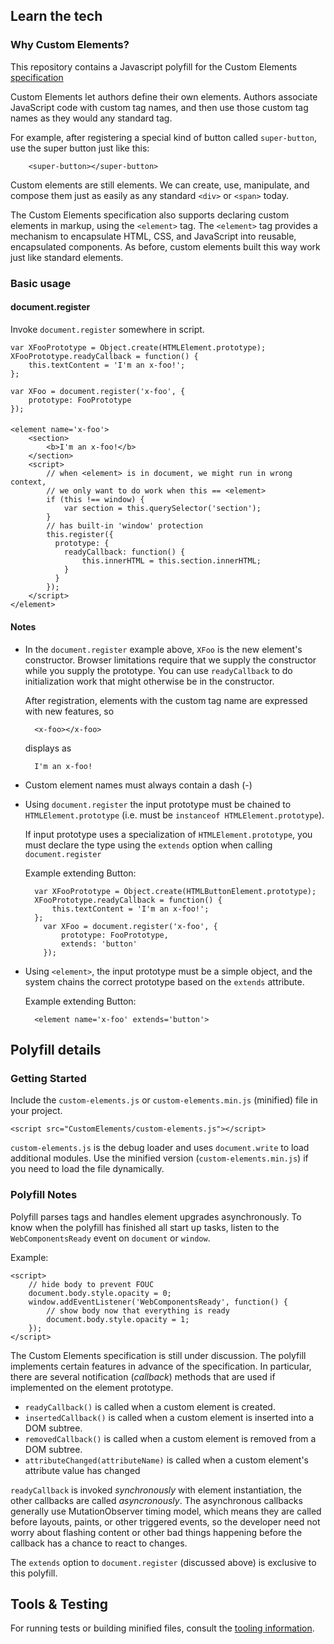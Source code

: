 ## Learn the tech

### Why Custom Elements?

This repository contains a Javascript polyfill for the Custom Elements [specification](https://dvcs.w3.org/hg/webcomponents/raw-file/tip/spec/custom/index.html)

Custom Elements let authors define their own elements. Authors associate JavaScript code with custom tag names, and then use those custom tag names as they would any standard tag.

For example, after registering a special kind of button called `super-button`, use the super button just like this:

		<super-button></super-button>

Custom elements are still elements. We can create, use, manipulate, and compose them just as easily as any standard `<div>` or `<span>` today.

The Custom Elements specification also supports declaring custom elements in markup, using the `<element>` tag. The `<element>` tag provides a mechanism to encapsulate HTML, CSS, and JavaScript into reusable, encapsulated components. As before, custom elements built this way work just like standard elements.

### Basic usage

#### document.register

Invoke `document.register` somewhere in script.

	var XFooPrototype = Object.create(HTMLElement.prototype);
	XFooPrototype.readyCallback = function() {
		this.textContent = 'I'm an x-foo!';
	};
	
    var XFoo = document.register('x-foo', {
    	prototype: FooPrototype
    });
	
#### <element>

	<element name='x-foo'>
		<section>
			<b>I'm an x-foo!</b>
		</section>
		<script>
			// when <element> is in document, we might run in wrong context,
			// we only want to do work when this == <element>
			if (this !== window) {
				var section = this.querySelector('section');
			}
			// has built-in 'window' protection
			this.register({
			  prototype: {
			  	readyCallback: function() {
			  		this.innerHTML = this.section.innerHTML;
			  	}
			  }
			});
		</script>
	</element>

#### Notes

* In the `document.register` example above, `XFoo` is the new element's constructor. Browser limitations require that we supply the constructor while you supply the prototype. You can use `readyCallback` to do initialization work that might otherwise be in the constructor.
     
	After registration, elements with the custom tag name are expressed with new features, so

		<x-foo></x-foo>
	
	displays as

		I'm an x-foo!  

* Custom element names must always contain a dash (-)
* Using `document.register` the input prototype must be chained to `HTMLElement.prototype` (i.e. must be `instanceof HTMLElement.prototype`).

	If input prototype uses a specialization of `HTMLElement.prototype`, you must declare the type using the `extends` option when calling `document.register`
  
	Example extending Button:
	
		var XFooPrototype = Object.create(HTMLButtonElement.prototype);
		XFooPrototype.readyCallback = function() {
			this.textContent = 'I'm an x-foo!';
		};
	      var XFoo = document.register('x-foo', {
	    	  prototype: FooPrototype,
	    	  extends: 'button'
	      });

* Using `<element>`, the input prototype must be a simple object, and the system chains the correct prototype based on the `extends` attribute.
	
	Example extending Button:

		<element name='x-foo' extends='button'>

## Polyfill details

### Getting Started

Include the `custom-elements.js` or `custom-elements.min.js` (minified) file in your project.

	<script src="CustomElements/custom-elements.js"></script>

`custom-elements.js` is the debug loader and uses `document.write` to load additional modules. 
Use the minified version (`custom-elements.min.js`) if you need to load the file dynamically.

### Polyfill Notes

Polyfill parses <element> tags and handles element upgrades asynchronously. To know when the polyfill has
finished all start up tasks, listen to the `WebComponentsReady` event on `document` or `window`.

Example:

	<script>
		// hide body to prevent FOUC
		document.body.style.opacity = 0;
		window.addEventListener('WebComponentsReady', function() {
			// show body now that everything is ready
			document.body.style.opacity = 1;
		});
	</script>

The Custom Elements specification is still under discussion. The polyfill implements certain features in advance of the specification. In particular, there are several notification (_callback_) methods that are used if implemented on the element prototype.

* `readyCallback()` is called when a custom element is created.
* `insertedCallback()` is called when a custom element is inserted into a DOM subtree.
* `removedCallback()` is called when a custom element is removed from a DOM subtree.
* `attributeChanged(attributeName)` is called when a custom element's attribute value has changed

`readyCallback` is invoked _synchronously_ with element instantiation, the other callbacks are called _asyncronously_. The asynchronous callbacks generally use MutationObserver timing model, which means they are called before layouts, paints, or other triggered events, so the developer need not worry about flashing content or other bad things happening before the callback has a chance to react to changes.

The `extends` option to `document.register` (discussed above)  is exclusive to this polyfill.

## Tools & Testing

For running tests or building minified files, consult the [tooling information](http://toolkitchen.github.com/tooling-strategy.html).
